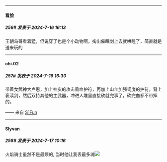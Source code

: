 ﻿
*****

####  看脸  
##### 256#       发表于 2024-7-16 16:13

王朝鸟哥看着猛，但说穿了也是个小动物啊，掏出催眠剑上去就哄睡了，简直就是送来玩的


*****

####  ohi.02  
##### 257#       发表于 2024-7-16 16:30

带着女武神大卢恩，加上神皮的攻击吸血护符，再加上山羊加强韧度的护符，背上亵渎剑，然后双持其他的主武器，冲进人堆里直接砍就完事了，砍完血都不带掉的。

—— 来自 [S1Fun](https://s1fun.koalcat.com)


*****

####  Slyvan  
##### 258#       发表于 2024-7-17 10:16

火焰骑士虽然不是最烦的, 当时他让我丢最多魂<img src="https://static.saraba1st.com/image/smiley/face2017/001.png" referrerpolicy="no-referrer">

